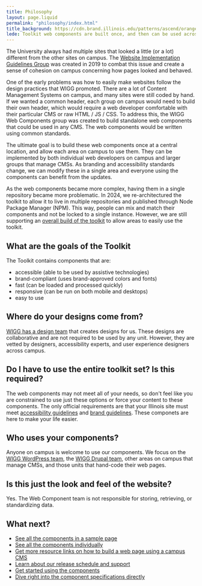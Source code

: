 ```yaml
---
title: Philosophy
layout: page.liquid
permalink: "philosophy/index.html"
title_background: https://cdn.brand.illinois.edu/patterns/ascend/orange.svg
lede: Toolkit web components are built once, and then can be used across the campus. They provide a central location for implementing brand and accessibility standards, and then are used by individual websites as well as large Content Management System groups.
---
```


The University always had multiple sites that looked a little (or a lot) different from the other sites on campus. The [Website Implementation Guidelines Group](https://wigg.illinois.edu/) was created in 2019 to combat this issue and create a sense of cohesion on campus concerning how pages looked and behaved. 

One of the early problems was how to easily make websites follow the design practices that WIGG promoted. There are a lot of Content Management Systems on campus, and many sites were still coded by hand. If we wanted a common header, each group on campus would need to build their own header, which would require a web developer comfortable with their particular CMS or raw HTML / JS / CSS. To address this, the WIGG Web Components group was created to build standalone web components that could be used in any CMS. The web components would be written using common standards. 

The ultimate goal is to build these web components once at a central location, and allow each area on campus to use them. They can be implemented by both individual web developers on campus and larger groups that manage CMSs. As branding and accessibility standards change, we can modify these in a single area and everyone using the components can benefit from the updates. 

As the web components became more complex, having them in a single repository became more problematic. In 2024, we re-architectured the toolkit to allow it to live in multiple repositories and published through Node Package Manager (NPM). This way, people can mix and match their components and not be locked to a single instance. However, we are still supporting an [overall build of the toolkit](https://github.com/web-illinois/toolkit-management) to allow areas to easily use the toolkit. 

## What are the goals of the Toolkit

The Toolkit contains components that are: 
* accessible (able to be used by assistive technologies)
* brand-compliant (uses brand-approved colors and fonts)
* fast (can be loaded and processed quickly)
* responsive (can be run on both mobile and desktops)
* easy to use

## Where do your designs come from? 

[WIGG has a design team](https://wigg.illinois.edu/membership/design/) that creates designs for us. These designs are collaborative and are not required to be used by any unit. However, they are vetted by designers, accessibility experts, and user experience designers across campus.

## Do I have to use the entire toolkit set? Is this required? 

The web components may not meet all of your needs, so don't feel like you are constrained to use just these options or force your content to these components. The only official requirements are that your Illinois site must meet [accessibility guidelines](https://itaccessibility.illinois.edu/) and [brand guidelines](https://brand.illinois.edu/). These componets are here to make your life easier. 

## Who uses your components?

Anyone on campus is welcome to use our components. We focus on the [WIGG WordPress team](https://wigg.illinois.edu/membership/wordpress/), the [WIGG Drupal team](https://wigg.illinois.edu/membership/drupal/), other areas on campus that manage CMSs, and those units that hand-code their web pages. 

## Is this just the look and feel of the website? 

Yes. The Web Component team is not responsible for storing, retrieving, or standardizing data. 

## What next? 

* <a href="/demo/index.html">See all the components in a sample page</a>
* <a href="/preview/index.html">See all the components individually</a>
* <a href="/links/index.html">Get more resource links on how to build a web page using a campus CMS</a>
* <a href="/releases_support_lifecycle/index.html">Learn about our release schedule and support</a>
* <a href="/getting_started/index.html">Get started using the components</a>
* <a href="/components_toc/index.html">Dive right into the component specifications directly</a>
